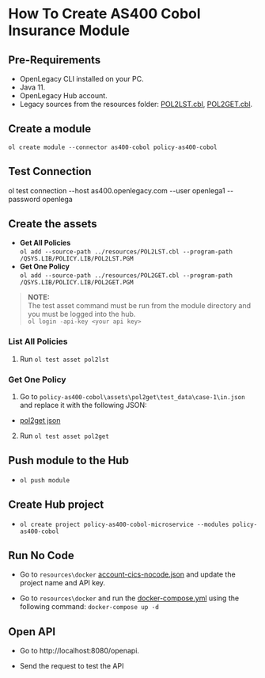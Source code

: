 # How To Create AS400 Cobol Insurance Module

## Pre-Requirements
- OpenLegacy CLI installed on your PC.
- Java 11.
- OpenLegacy Hub account.
- Legacy sources from the resources folder:
[POL2LST.cbl](./resources/POL2LST.cbl), [POL2GET.cbl](./resources/POL2GET.cbl).

## Create a module

`ol create module --connector as400-cobol policy-as400-cobol`

## Test Connection 
ol test connection --host as400.openlegacy.com --user openlega1 --password openlega

## Create the assets
- **Get All Policies**  
`ol add --source-path ../resources/POL2LST.cbl --program-path /QSYS.LIB/POLICY.LIB/POL2LST.PGM`
- **Get One Policy**  
`ol add --source-path ../resources/POL2GET.cbl --program-path /QSYS.LIB/POLICY.LIB/POL2GET.PGM`

> **NOTE:**  
> The test asset command must be run from the module directory and you must be logged into the hub.  
> `ol login -api-key <your api key>`

### List All Policies

1. Run `ol test asset pol2lst`

### Get One Policy 
1. Go to `policy-as400-cobol\assets\pol2get\test_data\case-1\in.json` and replace it with the following JSON:

- [pol2get json](https://github.com/openlegacy/openlegacy-public-hub-demos/blob/master/as400-cobol/insurance/resources/test-json/pol2get.json)   

2. Run `ol test asset pol2get`
## Push module to the Hub

- `ol push module`

## Create Hub project

- `ol create project policy-as400-cobol-microservice --modules policy-as400-cobol`

## Run No Code

- Go to `resources\docker` [account-cics-nocode.json](./resources/docker/policy-as400-cobol-nocode.json) and update the project name and API key.

- Go to `resources\docker` and run the [docker-compose.yml](./resources/docker/docker-compose.yml) using the following command: `docker-compose up -d`

## Open API

- Go to http://localhost:8080/openapi.

- Send the request to test the API
